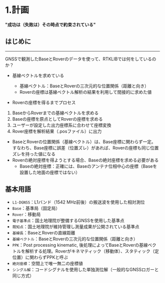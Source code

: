 # 1.計画
**"成功は（失敗は）その時点で約束されている"**

## はじめに

---

GNSSで観測したBaseとRoverのデータを使って、RTKLIBでは何をしているのか？  
- 基線ベクトルを求めている
  - 基線ベクトル：BaseとRoverの三次元的な位置関係（距離と向き）
  - Roverの座標は基線ベクトル解析の結果を利用して間接的に求めた値

- Roverの座標を得るまでプロセス
1. BaseからRoverまでの基線ベクトルを求める
2. Baseの座標を原点としてRoverの座標を求める
3. ユーザーが設定した出力座標系に合わせて座標変換
4. Rover座標を解析結果（.posファイル）に出力
- BaseとRoverの位置関係（基線ベクトル）は、Base座標に関わらず一定。すなわち、Base座標に誤差（位置ズレ）があれば、Roverの座標も同じ位置ズレを持った値になる
- Roverの絶対座標を得ようとする場合、Baseの絶対座標を求める必要がある
  - Baseの絶対座標：正確には、Baseのアンテナ位相中心の座標（Baseを設置した地面の座標ではない）

## **基本用語**

- `L1-DGNSS`：L1バンド（1542 MHz前後）の搬送波を使用した相対測位  
- `Base`：基準局（固定局）  
- `Rover`：移動局  
- `電子基準点`：国土地理院が整備するGNSSを使用した基準点  
- `既知点`：国土地理院が維持管理し測量成果が公開されている基準点  
- `基線長`：BaseとRoverの直線距離  
- `基線ベクトル`：BaseとRoverの三次元的な位置関係（距離と向き）  
- `PPK`：Post processing kinematic, 後処理によってBaseとRoverの基線ベクトルを解析する処理。Roverがキネマティック（移動体）、スタティック（定位置）に関わらずPPKと呼ぶ  
- `絶対座標`：空間上で唯一無二の座標値  
- `シングル解`：コードシグナルを使用した単独測位解（一般的なGNSSロガーと同じ方式）

##

